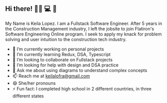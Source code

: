 ## Hi there! 👷‍♀️ 💻 🐛

<!--
**keelalopez/keelalopez** is a ✨ _special_ ✨ repository because its `README.md` (this file) appears on your GitHub profile.

Here are some ideas to get you started:
-->
My Name is Keila Lopez. I am a Fullstack Software Engineer. After 5 years in the Construction Management industry, I left the jobsite to join Flatiron's Software Engineering Online program. I seek to apply my knack for problem solving and user intuition to the construction tech industry. 

- 🔭 I’m currently working on personal projects
- 🌱 I’m currently learning Redux, DSA, Typescript
- 👯 I’m looking to collaborate on Fullstack projects
- 🤔 I’m looking for help with design and DSA practice
- 💬 Ask me about using diagrams to understand complex concepts
- 📫 Reach me at keilalofra@gmail.com
- 😄 She/her pronouns
- ⚡ Fun fact: I completed high school in 2 different countries, in three different states 



